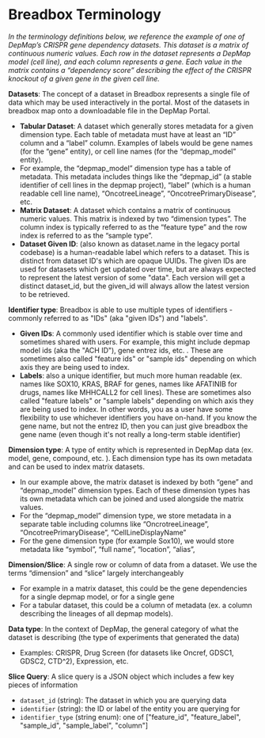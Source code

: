 # Breadbox Terminology
_In the terminology definitions below, we reference the example of one of DepMap’s CRISPR gene dependency datasets. This dataset is a matrix of continuous numeric values. Each row in the dataset represents a DepMap model (cell line), and each column represents a gene. Each value in the matrix contains a “dependency score” describing the effect of the CRISPR knockout of a given gene in the given cell line._

**Datasets**: The concept of a dataset in Breadbox represents a single file of data which may be used interactively in the portal. Most of the datasets in breadbox map onto a downloadable file in the DepMap Portal. 
* **Tabular Dataset**: A dataset which generally stores metadata for a given dimension type. Each table of metadata must have at least an “ID” column and a “label” column. Examples of labels would be gene names (for the “gene” entity), or cell line names (for the “depmap_model” entity).
* For example, the “depmap_model” dimension type has a table of metadata. This metadata includes things like the “depmap_id” (a stable identifier of cell lines in the depmap project), “label” (which is a human readable cell line name), “OncotreeLineage”, “OncotreePrimaryDisease”, etc.
* **Matrix Dataset**: A dataset which contains a matrix of continuous numeric values. This matrix is indexed by two “dimension types”. The column index is typically referred to as the “feature type” and the row index is referred to as the “sample type”. 
* **Dataset Given ID**: (also known as dataset.name in the legacy portal codebase) is a human-readable label which refers to a dataset. This is distinct from dataset ID's which are opaque UUIDs. The given IDs are used for datasets which get updated over time, but are always expected to represent the latest version of some "data". Each version will get a distinct dataset_id, but the given_id will always allow the latest version to be retrieved.

**Identifier type**: Breadbox is able to use multiple types of identifiers - commonly referred to as "IDs" (aka "given IDs") and "labels".
* **Given IDs**: A commonly used identifier which is stable over time and sometimes shared with users. For example, this might include depmap model ids (aka the "ACH ID"), gene entrez ids, etc. . These are sometimes also called "feature ids" or "sample ids" depending on which axis they are being used to index.
* **Labels**: also a unique identifier, but much more human readable (ex. names like SOX10, KRAS, BRAF for genes, names like AFATINIB for drugs, names like MHHCALL2 for cell lines). These are sometimes also called "feature labels" or "sample labels" depending on which axis they are being used to index.
In other words, you as a user have some flexibility to use whichever identifiers you have on-hand. If you know the gene name, but not the entrez ID, then you can just give breadbox the gene name (even though it's not really a long-term stable identifier)

**Dimension type**: A type of entity which is represented in DepMap data (ex. model, gene, compound, etc. ). Each dimension type has its own metadata and can be used to index matrix datasets.
* In our example above, the matrix dataset is indexed by both “gene” and “depmap_model” dimension types. Each of these dimension types has its own metadata which can be joined and used alongside the matrix values. 
* For the “depmap_model” dimension type, we store metadata in a separate table including columns like “OncrotreeLineage”, “OncotreePrimaryDisease”, “CellLineDisplayName”
* For the gene dimension type (for example Sox10), we would store metadata like “symbol”, “full name”, “location”, “alias”, 

**Dimension/Slice**: A single row or column of data from a dataset. We use the terms “dimension” and “slice” largely interchangeably 
* For example in a matrix dataset, this could be the gene dependencies for a single depmap model, or for a single gene
* For a tabular dataset, this could be a column of metadata (ex. a column describing the lineages of all depmap models). 

**Data type**: In the context of DepMap, the general category of what the dataset is describing (the type of experiments that generated the data)
* Examples: CRISPR, Drug Screen (for datasets like Oncref, GDSC1, GDSC2, CTD^2), Expression, etc. 

**Slice Query**: A slice query is a JSON object which includes a few key pieces of information
* `dataset_id` (string): The dataset in which you are querying data
* `identifier` (string): the ID or label of the entity you are querying for
* `identifier_type` (string enum): one of ["feature_id", "feature_label", "sample_id", "sample_label", "column"] 

